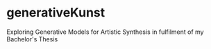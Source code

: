 # generativeKunst
Exploring Generative Models for Artistic Synthesis in fulfilment of my Bachelor's Thesis
